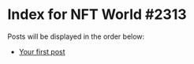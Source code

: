 # Index for NFT World #2313
Posts will be displayed in the order below:

- [Your first post](./001-first.md)


